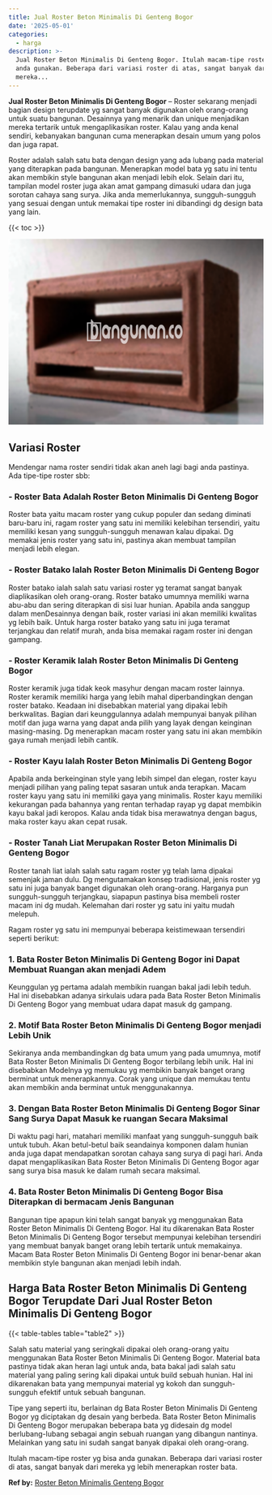```yaml
---
title: Jual Roster Beton Minimalis Di Genteng Bogor
date: '2025-05-01'
categories:
  - harga
description: >-
  Jual Roster Beton Minimalis Di Genteng Bogor. Itulah macam-tipe roster yg bisa
  anda gunakan. Beberapa dari variasi roster di atas, sangat banyak dari
  mereka...
---
```


**Jual Roster Beton Minimalis Di Genteng Bogor** – Roster sekarang menjadi bagian design terupdate yg sangat banyak digunakan oleh orang-orang untuk suatu bangunan. Desainnya yang menarik dan unique menjadikan mereka tertarik untuk mengaplikasikan roster. Kalau yang anda kenal sendiri, kebanyakan bangunan cuma menerapkan desain umum yang polos dan juga rapat.

Roster adalah salah satu bata dengan design yang ada lubang pada material yang diterapkan pada bangunan. Menerapkan model bata yg satu ini tentu akan membikin style bangunan akan menjadi lebih elok. Selain dari itu, tampilan model roster juga akan amat gampang dimasuki udara dan juga sorotan cahaya sang surya. Jika anda memerlukannya, sungguh-sungguh yang sesuai dengan untuk memakai tipe roster ini dibandingi dg design bata yang lain.

{{< toc >}}

![Jual Roster Beton Minimalis Di Genteng Bogor](/images/bata-roster-minimalis-39.png)

## Variasi Roster

Mendengar nama roster sendiri tidak akan aneh lagi bagi anda pastinya. Ada tipe-tipe roster sbb:

### \- Roster Bata Adalah Roster Beton Minimalis Di Genteng Bogor

Roster bata yaitu macam roster yang cukup populer dan sedang diminati baru-baru ini, ragam roster yang satu ini memiliki kelebihan tersendiri, yaitu memiliki kesan yang sungguh-sungguh menawan kalau dipakai. Dg memakai jenis roster yang satu ini, pastinya akan membuat tampilan menjadi lebih elegan.

### \- Roster Batako Ialah Roster Beton Minimalis Di Genteng Bogor

Roster batako ialah salah satu variasi roster yg teramat sangat banyak diaplikasikan oleh orang-orang. Roster batako umumnya memiliki warna abu-abu dan sering diterapkan di sisi luar hunian. Apabila anda sanggup dalam menDesainnya dengan baik, roster variasi ini akan memiliki kwalitas yg lebih baik. Untuk harga roster batako yang satu ini juga teramat terjangkau dan relatif murah, anda bisa memakai ragam roster ini dengan gampang.

### \- Roster Keramik Ialah Roster Beton Minimalis Di Genteng Bogor

Roster keramik juga tidak keok masyhur dengan macam roster lainnya. Roster keramik memiliki harga yang lebih mahal diperbandingkan dengan roster batako. Keadaan ini disebabkan material yang dipakai lebih berkwalitas. Bagian dari keunggulannya adalah mempunyai banyak pilihan motif dan juga warna yang dapat anda pilih yang layak dengan keinginan masing-masing. Dg menerapkan macam roster yang satu ini akan membikin gaya rumah menjadi lebih cantik.

### \- Roster Kayu Ialah Roster Beton Minimalis Di Genteng Bogor

Apabila anda berkeinginan style yang lebih simpel dan elegan, roster kayu menjadi pilihan yang paling tepat sasaran untuk anda terapkan. Macam roster kayu yang satu ini memiliki gaya yang minimalis. Roster kayu memiliki kekurangan pada bahannya yang rentan terhadap rayap yg dapat membikin kayu bakal jadi keropos. Kalau anda tidak bisa merawatnya dengan bagus, maka roster kayu akan cepat rusak.

### \- Roster Tanah Liat Merupakan Roster Beton Minimalis Di Genteng Bogor

Roster tanah liat ialah salah satu ragam roster yg telah lama dipakai semenjak jaman dulu. Dg mengutamakan konsep tradisional, jenis roster yg satu ini juga banyak banget digunakan oleh orang-orang. Harganya pun sungguh-sungguh terjangkau, siapapun pastinya bisa membeli roster macam ini dg mudah. Kelemahan dari roster yg satu ini yaitu mudah melepuh.

Ragam roster yg satu ini mempunyai beberapa keistimewaan tersendiri seperti berikut:

### 1\. Bata Roster Beton Minimalis Di Genteng Bogor ini Dapat Membuat Ruangan akan menjadi Adem

Keunggulan yg pertama adalah membikin ruangan bakal jadi lebih teduh. Hal ini disebabkan adanya sirkulais udara pada Bata Roster Beton Minimalis Di Genteng Bogor yang membuat udara dapat masuk dg gampang.

### 2\. Motif Bata Roster Beton Minimalis Di Genteng Bogor menjadi Lebih Unik

Sekiranya anda membandingkan dg bata umum yang pada umumnya, motif Bata Roster Beton Minimalis Di Genteng Bogor terbilang lebih unik. Hal ini disebabkan Modelnya yg memukau yg membikin banyak banget orang berminat untuk menerapkannya. Corak yang unique dan memukau tentu akan membikin anda berminat untuk menggunakannya.

### 3\. Dengan Bata Roster Beton Minimalis Di Genteng Bogor Sinar Sang Surya Dapat Masuk ke ruangan Secara Maksimal

Di waktu pagi hari, matahari memiliki manfaat yang sungguh-sungguh baik untuk tubuh. Akan betul-betul baik seandainya komponen dalam hunian anda juga dapat mendapatkan sorotan cahaya sang surya di pagi hari. Anda dapat mengaplikasikan Bata Roster Beton Minimalis Di Genteng Bogor agar sang surya bisa masuk ke dalam rumah secara maksimal.

### 4\. Bata Roster Beton Minimalis Di Genteng Bogor Bisa Diterapkan di bermacam Jenis Bangunan

Bangunan tipe apapun kini telah sangat banyak yg menggunakan Bata Roster Beton Minimalis Di Genteng Bogor. Hal itu dikarenakan Bata Roster Beton Minimalis Di Genteng Bogor tersebut mempunyai kelebihan tersendiri yang membuat banyak banget orang lebih tertarik untuk memakainya. Macam Bata Roster Beton Minimalis Di Genteng Bogor ini benar-benar akan membikin style bangunan akan menjadi lebih indah.

## Harga Bata Roster Beton Minimalis Di Genteng Bogor Terupdate Dari Jual Roster Beton Minimalis Di Genteng Bogor

{{< table-tables table="table2" >}}

Salah satu material yang seringkali dipakai oleh orang-orang yaitu menggunakan Bata Roster Beton Minimalis Di Genteng Bogor. Material bata pastinya tidak akan heran lagi untuk anda, bata bakal jadi salah satu material yang paling sering kali dipakai untuk build sebuah hunian. Hal ini dikarenakan bata yang mempunyai material yg kokoh dan sungguh-sungguh efektif untuk sebuah bangunan.

Tipe yang seperti itu, berlainan dg Bata Roster Beton Minimalis Di Genteng Bogor yg diciptakan dg desain yang berbeda. Bata Roster Beton Minimalis Di Genteng Bogor merupakan beberapa bata yg didesain dg model berlubang-lubang sebagai angin sebuah ruangan yang dibangun nantinya. Melainkan yang satu ini sudah sangat banyak dipakai oleh orang-orang.

Itulah macam-tipe roster yg bisa anda gunakan. Beberapa dari variasi roster di atas, sangat banyak dari mereka yg lebih menerapkan roster bata.

**Ref by:** [Roster Beton Minimalis Genteng Bogor](https://id.wikipedia.org/wiki/Roster)
